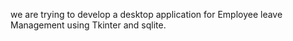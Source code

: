 we are trying to develop a desktop application for Employee leave Management using Tkinter and sqlite.
